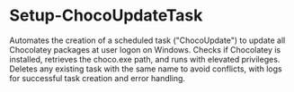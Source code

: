 # Setup-ChocoUpdateTask
Automates the creation of a scheduled task ("ChocoUpdate") to update all Chocolatey packages at user logon on Windows. Checks if Chocolatey is installed, retrieves the choco.exe path, and runs with elevated privileges. Deletes any existing task with the same name to avoid conflicts, with logs for successful task creation and error handling.
